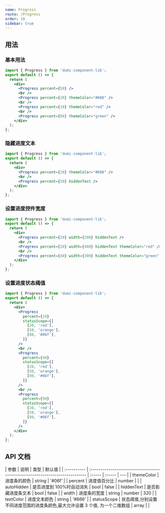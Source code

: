 ```yaml
---
name: Progress
route: /Progress
order: 10
sidebar: true
---
```


## 用法

### 基本用法

```jsx
import { Progress } from 'dumi-component-lib';
export default () => {
  return (
    <div>
      <Progress percent={50} />
      <br />
      <Progress percent={20} themeColor="#888" />
      <br />
      <Progress percent={10} themeColor="red" />
      <br />
      <Progress percent={88} themeColor="green" />
    </div>
  );
};
```

### 隐藏进度文本

```jsx
import { Progress } from 'dumi-component-lib';
export default () => {
  return (
    <div>
      <Progress percent={20} themeColor="#888" />
      <br />
      <Progress percent={50} hiddenText />
    </div>
  );
};
```

### 设置进度控件宽度

```jsx
import { Progress } from 'dumi-component-lib';
export default () => {
  return (
    <div>
      <Progress percent={20} width={200} hiddenText />
      <br />
      <Progress percent={20} width={400} hiddenText themeColor="red" />
      <br />
      <Progress percent={40} width={300} hiddenText themeColor="green" />
    </div>
  );
};
```

### 设置进度状态阈值

```jsx
import { Progress } from 'dumi-component-lib';
export default () => {
  return (
    <div>
      <Progress
        percent={19}
        statusScope={[
          [20, 'red'],
          [50, 'orange'],
          [80, '#06f'],
        ]}
      />
      <br />
      <Progress
        percent={40}
        statusScope={[
          [20, 'red'],
          [50, 'orange'],
          [80, '#06f'],
        ]}
      />
      <br />
      <Progress
        percent={90}
        statusScope={[
          [20, 'red'],
          [50, 'orange'],
          [80, '#06f'],
        ]}
      />
    </div>
  );
};
```

## API 文档

| 参数        | 说明                                                                          | 类型   | 默认值 |
| :---------- | :---------------------------------------------------------------------------- | :----- | :----- | --- |
| themeColor  | 进度条的颜色                                                                  | string | '#06f' |
| percent     | 进度值百分比                                                                  | number |        |
| autoHidden  | 是否进度到 100%时自动消失                                                     | bool   | false  |
| hiddenText  | 是否影藏进度条文本                                                            | bool   | false  |
| width       | 进度条的宽度                                                                  | string | number | 320 |
| textColor   | 进度文本颜色                                                                  | string | '#666' |
| statusScope | 状态阈值,分别设置不同进度范围的进度条颜色,最大允许设置 3 个值, 为一个二维数组 | array  |        |
